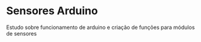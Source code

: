 # Sensores Arduino
Estudo sobre funcionamento de arduino e criação de funções para módulos de sensores
